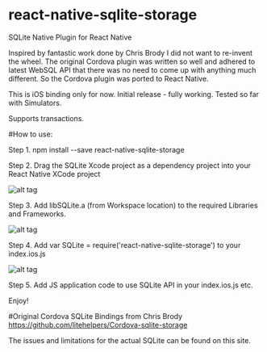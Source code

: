 # react-native-sqlite-storage
SQLite Native Plugin for React Native

Inspired by fantastic work done by Chris Brody I did not want to re-invent the wheel. The original Cordova plugin was written so well and adhered to latest WebSQL API that there was no need to come up with anything much different. So the Cordova plugin was ported to React Native.

This is iOS binding only for now. Initial release - fully working. Tested so far with Simulators.

Supports transactions.

#How to use:

Step 1. npm install --save react-native-sqlite-storage

Step 2. Drag the SQLite Xcode project as a dependency project into your React Native XCode project

![alt tag](https://raw.github.com/andpor/react-native-sqlite-storage/master/instructions/libs.png)

Step 3. Add libSQLite.a (from Workspace location) to the required Libraries and Frameworks.

![alt tag](https://raw.github.com/andpor/react-native-sqlite-storage/master/instructions/addlibs.png)

Step 4. Add var SQLite = require('react-native-sqlite-storage') to your index.ios.js

![alt tag](https://raw.github.com/andpor/react-native-sqlite-storage/master/instructions/require.png)

Step 5. Add JS application code to use SQLite API in your index.ios.js etc.

Enjoy!

#Original Cordova SQLite Bindings from Chris Brody
https://github.com/litehelpers/Cordova-sqlite-storage

The issues and limitations for the actual SQLite can be found on this site.
